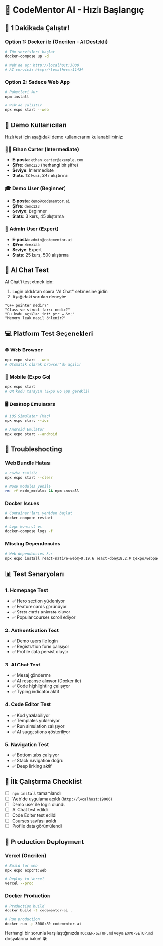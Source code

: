 # 🚀 CodeMentor AI - Hızlı Başlangıç

## 🎯 1 Dakikada Çalıştır!

### Option 1: Docker ile (Önerilen - AI Destekli)

```bash
# Tüm servisleri başlat
docker-compose up -d

# Web'de aç: http://localhost:3000
# AI servisi: http://localhost:11434
```

### Option 2: Sadece Web App

```bash
# Paketleri kur
npm install

# Web'de çalıştır
npx expo start --web
```

## 📱 Demo Kullanıcıları

Hızlı test için aşağıdaki demo kullanıcılarını kullanabilirsiniz:

### 👨‍💻 Ethan Carter (Intermediate)

- **E-posta**: `ethan.carter@example.com`
- **Şifre**: `demo123` (herhangi bir şifre)
- **Seviye**: Intermediate
- **Stats**: 12 kurs, 247 alıştırma

### 🎓 Demo User (Beginner)

- **E-posta**: `demo@codementor.ai`
- **Şifre**: `demo123`
- **Seviye**: Beginner
- **Stats**: 3 kurs, 45 alıştırma

### 🎯 Admin User (Expert)

- **E-posta**: `admin@codementor.ai`
- **Şifre**: `demo123`
- **Seviye**: Expert
- **Stats**: 25 kurs, 500 alıştırma

## 🤖 AI Chat Test

AI Chat'i test etmek için:

1. Login olduktan sonra "AI Chat" sekmesine gidin
2. Aşağıdaki soruları deneyin:

```
"C++ pointer nedir?"
"Class ve struct farkı nedir?"
"Bu kodu açıkla: int* ptr = &x;"
"Memory leak nasıl önlenir?"
```

## 💻 Platform Test Seçenekleri

### 🌐 Web Browser

```bash
npx expo start --web
# Otomatik olarak browser'da açılır
```

### 📱 Mobile (Expo Go)

```bash
npx expo start
# QR kodu tarayın (Expo Go app gerekli)
```

### 🖥️ Desktop Emulators

```bash
# iOS Simulator (Mac)
npx expo start --ios

# Android Emulator
npx expo start --android
```

## 🔧 Troubleshooting

### Web Bundle Hatası

```bash
# Cache temizle
npx expo start --clear

# Node modules yenile
rm -rf node_modules && npm install
```

### Docker Issues

```bash
# Container'ları yeniden başlat
docker-compose restart

# Logs kontrol et
docker-compose logs -f
```

### Missing Dependencies

```bash
# Web dependencies kur
npx expo install react-native-web@~0.19.6 react-dom@18.2.0 @expo/webpack-config@^19.0.0
```

## 📊 Test Senaryoları

### 1. Homepage Test

- ✅ Hero section yükleniyor
- ✅ Feature cards görünüyor
- ✅ Stats cards animate oluyor
- ✅ Popular courses scroll ediyor

### 2. Authentication Test

- ✅ Demo users ile login
- ✅ Registration form çalışıyor
- ✅ Profile data persist oluyor

### 3. AI Chat Test

- ✅ Mesaj gönderme
- ✅ AI response alınıyor (Docker ile)
- ✅ Code highlighting çalışıyor
- ✅ Typing indicator aktif

### 4. Code Editor Test

- ✅ Kod yazılabiliyor
- ✅ Templates yükleniyor
- ✅ Run simulation çalışıyor
- ✅ AI suggestions gösteriliyor

### 5. Navigation Test

- ✅ Bottom tabs çalışıyor
- ✅ Stack navigation doğru
- ✅ Deep linking aktif

## 🎉 İlk Çalıştırma Checklist

- [ ] `npm install` tamamlandı
- [ ] Web'de uygulama açıldı (`http://localhost:19006`)
- [ ] Demo user ile login olundu
- [ ] AI Chat test edildi
- [ ] Code Editor test edildi
- [ ] Courses sayfası açıldı
- [ ] Profile data görüntülendi

## 🚀 Production Deployment

### Vercel (Önerilen)

```bash
# Build for web
npx expo export:web

# Deploy to Vercel
vercel --prod
```

### Docker Production

```bash
# Production build
docker build -t codementor-ai .

# Run production
docker run -p 3000:80 codementor-ai
```

Herhangi bir sorunla karşılaştığınızda `DOCKER-SETUP.md` veya `EXPO-SETUP.md` dosyalarına bakın! 🛠️
